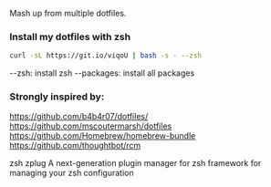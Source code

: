 Mash up from multiple dotfiles.   


### Install my dotfiles with zsh
```bash
curl -sL https://git.io/viqoU | bash -s - --zsh
```

--zsh: install zsh
--packages: install all packages


### Strongly inspired by:
https://github.com/b4b4r07/dotfiles/  
https://github.com/mscoutermarsh/dotfiles  
https://github.com/Homebrew/homebrew-bundle
https://github.com/thoughtbot/rcm



zsh
zplug A next-generation plugin manager for zsh 
framework for managing your zsh configuration